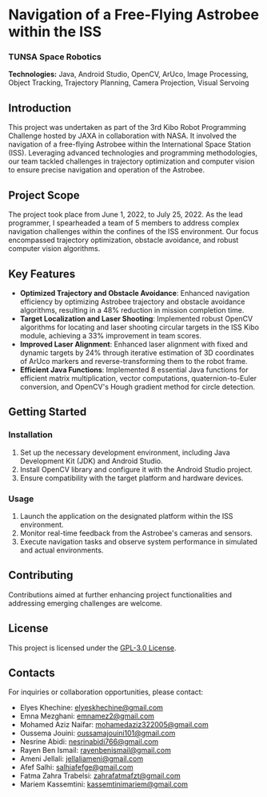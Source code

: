 # Navigation of a Free-Flying Astrobee within the ISS

### TUNSA Space Robotics

**Technologies:** Java, Android Studio, OpenCV, ArUco, Image Processing, Object Tracking, Trajectory Planning, Camera Projection, Visual Servoing

## Introduction

This project was undertaken as part of the 3rd Kibo Robot Programming Challenge hosted by JAXA in collaboration with NASA. It involved the navigation of a free-flying Astrobee within the International Space Station (ISS). Leveraging advanced technologies and programming methodologies, our team tackled challenges in trajectory optimization and computer vision to ensure precise navigation and operation of the Astrobee.

## Project Scope

The project took place from June 1, 2022, to July 25, 2022. As the lead programmer, I spearheaded a team of 5 members to address complex navigation challenges within the confines of the ISS environment. Our focus encompassed trajectory optimization, obstacle avoidance, and robust computer vision algorithms.

## Key Features

- **Optimized Trajectory and Obstacle Avoidance**: Enhanced navigation efficiency by optimizing Astrobee trajectory and obstacle avoidance algorithms, resulting in a 48% reduction in mission completion time.
- **Target Localization and Laser Shooting**: Implemented robust OpenCV algorithms for locating and laser shooting circular targets in the ISS Kibo module, achieving a 33% improvement in team scores.
- **Improved Laser Alignment**: Enhanced laser alignment with fixed and dynamic targets by 24% through iterative estimation of 3D coordinates of ArUco markers and reverse-transforming them to the robot frame.
- **Efficient Java Functions**: Implemented 8 essential Java functions for efficient matrix multiplication, vector computations, quaternion-to-Euler conversion, and OpenCV's Hough gradient method for circle detection.

## Getting Started

### Installation

1. Set up the necessary development environment, including Java Development Kit (JDK) and Android Studio.
2. Install OpenCV library and configure it with the Android Studio project.
3. Ensure compatibility with the target platform and hardware devices.

### Usage

1. Launch the application on the designated platform within the ISS environment.
2. Monitor real-time feedback from the Astrobee's cameras and sensors.
3. Execute navigation tasks and observe system performance in simulated and actual environments.

## Contributing

Contributions aimed at further enhancing project functionalities and addressing emerging challenges are welcome.

## License

This project is licensed under the [GPL-3.0 License](LICENSE).

## Contacts

For inquiries or collaboration opportunities, please contact:

- Elyes Khechine: elyeskhechine@gmail.com
- Emna Mezghani: emnamez2@gmail.com
- Mohamed Aziz Naifar: mohamedaziz322005@gmail.com
- Oussema Jouini: oussamajouini101@gmail.com
- Nesrine Abidi: nesrinabidi766@gmail.com
- Rayen Ben Ismail: rayenbenismail@gmail.com
- Ameni Jellali: jellaliameni@gmail.com
- Afef Salhi: salhiafefge@gmail.com
- Fatma Zahra Trabelsi: zahrafatmafzt@gmail.com
- Mariem Kassemtini: kassemtinimariem@gmail.com
